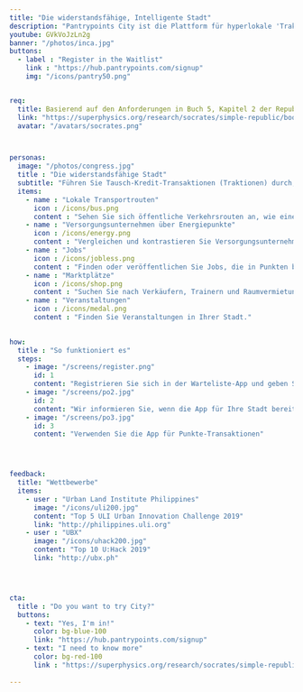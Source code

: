 ```yaml
---
title: "Die widerstandsfähige, Intelligente Stadt"
description: "Pantrypoints City ist die Plattform für hyperlokale 'Traktionen' in der Stadt"
youtube: GVkVoJzLn2g
banner: "/photos/inca.jpg"
buttons:
  - label : "Register in the Waitlist"
    link : "https://hub.pantrypoints.com/signup"
    img: "/icons/pantry50.png"


req:
  title: Basierend auf den Anforderungen in Buch 5, Kapitel 2 der Republik
  link: "https://superphysics.org/research/socrates/simple-republic/book-5/chapter-2"
  avatar: "/avatars/socrates.png"  



personas:
  image: "/photos/congress.jpg"
  title : "Die widerstandsfähige Stadt"
  subtitle: "Führen Sie Tausch-Kredit-Transaktionen (Traktionen) durch, um Geld zu sparen, gegen Inflation anzukämpfen und gleichzeitig die Lebensmittelsicherheit und soziale Sicherheit zu fördern"
  items:      
    - name : "Lokale Transportrouten"
      icon : /icons/bus.png
      content : "Sehen Sie sich öffentliche Verkehrsrouten an, wie eine Buskarte"
    - name : "Versorgungsunternehmen über Energiepunkte"
      icon : /icons/energy.png
      content : "Vergleichen und kontrastieren Sie Versorgungsunternehmen, um das beste Angebot zu erhalten"      
    - name : "Jobs"
      icon : /icons/jobless.png
      content : "Finden oder veröffentlichen Sie Jobs, die in Punkten bezahlt werden"
    - name : "Marktplätze"
      icon : /icons/shop.png
      content : "Suchen Sie nach Verkäufern, Trainern und Raumvermietungen, die Punkte akzeptieren"
    - name : "Veranstaltungen"
      icon : /icons/medal.png
      content : "Finden Sie Veranstaltungen in Ihrer Stadt."
      

how:
  title : "So funktioniert es"
  steps:
    - image: "/screens/register.png"
      id: 1
      content: "Registrieren Sie sich in der Warteliste-App und geben Sie Ihre Stadt an"
    - image: "/screens/po2.jpg"
      id: 2
      content: "Wir informieren Sie, wenn die App für Ihre Stadt bereit ist"
    - image: "/screens/po3.jpg"
      id: 3
      content: "Verwenden Sie die App für Punkte-Transaktionen"




feedback:
  title: "Wettbewerbe"
  items:
    - user : "Urban Land Institute Philippines"
      image: "/icons/uli200.jpg"
      content: "Top 5 ULI Urban Innovation Challenge 2019"
      link: "http://philippines.uli.org"
    - user : "UBX"
      image: "/icons/uhack200.jpg"
      content: "Top 10 U:Hack 2019" 
      link: "http://ubx.ph"




cta:
  title : "Do you want to try City?"
  buttons:
    - text: "Yes, I'm in!"
      color: bg-blue-100
      link: "https://hub.pantrypoints.com/signup"
    - text: "I need to know more"
      color: bg-red-100    
      link : "https://superphysics.org/research/socrates/simple-republic/book-5/chapter-2"
 
---
```

